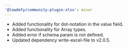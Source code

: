 ```yaml
---
'@lowdefy/community-plugin-xlsx': minor
---
```


- Added functionality for dot-notation in the value field.
- Added functionality for Array types.
- Added error if schema param is not defined.
- Updated dependency write-excel-file to v2.0.5.
